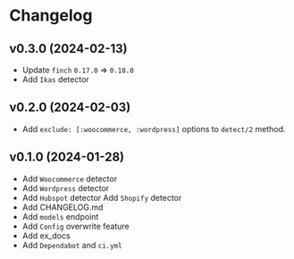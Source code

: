 # Changelog

## v0.3.0 (2024-02-13)

- Update `finch` `0.17.0` => `0.18.0`
- Add `Ikas` detector

## v0.2.0 (2024-02-03)

- Add `exclude: [:woocommerce, :wordpress]` options to `detect/2` method.

## v0.1.0 (2024-01-28)

- Add `Woocommerce` detector
- Add `Wordpress` detector
- Add `Hubspot` detector
  Add `Shopify` detector
- Add CHANGELOG.md
- Add `models` endpoint
- Add `Config` overwrite feature
- Add ex_docs
- Add `Dependabot` and `ci.yml`